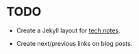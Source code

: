# TODO #################################################################

- Create a Jekyll layout for [tech notes][].

- Create next/previous links on blog posts.

[tech notes]: http://pedroivanlopez.com/tech-notes
[dotfiles]: https://github.com/lopezpdvn/dotfiles
[gists]: https://gist.github.com/lopezpdvn
